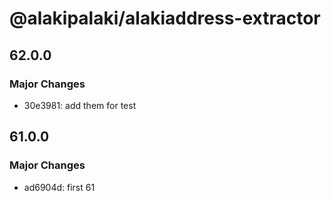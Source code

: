 # @alakipalaki/alakiaddress-extractor

## 62.0.0

### Major Changes

- 30e3981: add them for test

## 61.0.0

### Major Changes

- ad6904d: first 61
